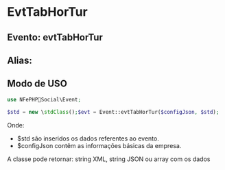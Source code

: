 # EvtTabHorTur

## Evento: evtTabHorTur

## Alias: 


## Modo de USO

```php
use NFePHPSocial\Event;

$std = new \stdClass();$evt = Event::evtTabHorTur($configJson, $std);
```

Onde:
- $std são inseridos os dados referentes ao evento.
- $configJson contêm as informações básicas da empresa.

A classe pode retornar: string XML, string JSON ou array com os dados
